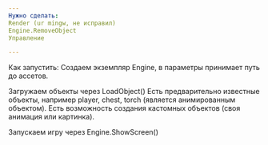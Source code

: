 ```yaml
---
Нужно сделать:
Render (ur mingw, не исправил)
Engine.RemoveObject
Управление

---
```


Как запустить:
Создаем экземпляр Engine, в параметры принимает путь до ассетов.

Загружаем объекты через LoadObject()
Есть предварительно известные объекты, например player, chest, torch (является анимированным объектом).
Есть возможность создания кастомных объектов (своя анимация или картинка).

Запускаем игру через Engine.ShowScreen()
